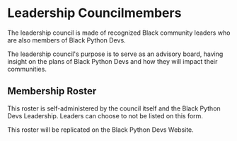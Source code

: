 # Leadership Councilmembers

The leadership council is made of recognized Black community leaders who are also members of Black Python Devs.

The leadership council's purpose is to serve as an advisory board, having insight on the plans of Black Python Devs and how they will impact their communities.

## Membership Roster

This roster is self-administered by the council itself and the Black Python Devs Leadership. Leaders can choose to not be listed on this form.

This roster will be replicated on the Black Python Devs Website.


<!-- ENTER YOUR NAME - COUNTRY - COMMUNITIES YOU REPRESENT -->
<!-- JAY MILLLER - UNITED STATES - DSF, BLACK PYTHON DEVS -->
